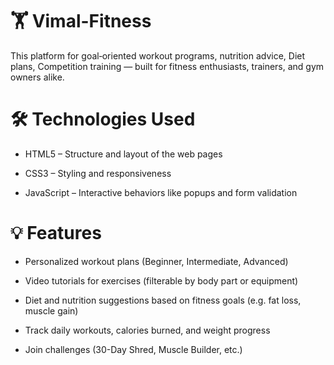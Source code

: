 # 🏋️ Vimal-Fitness
This platform for goal‑oriented workout programs, nutrition advice, Diet plans, Competition training — built for fitness enthusiasts, trainers, and gym owners alike.

# 🛠️ Technologies Used
- HTML5 – Structure and layout of the web pages

- CSS3 – Styling and responsiveness

- JavaScript – Interactive behaviors like popups and form validation

# 💡 Features
- Personalized workout plans (Beginner, Intermediate, Advanced)

- Video tutorials for exercises (filterable by body part or equipment)

- Diet and nutrition suggestions based on fitness goals (e.g. fat loss, muscle gain)

- Track daily workouts, calories burned, and weight progress

- Join challenges (30-Day Shred, Muscle Builder, etc.)
